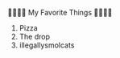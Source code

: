 :tada::tada::tada::tada: My Favorite Things :tada::tada::tada::tada:

1. Pizza
2. The drop
3. illegallysmolcats
